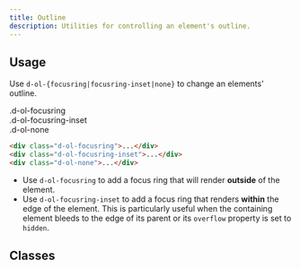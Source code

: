 ```yaml
---
title: Outline
description: Utilities for controlling an element's outline.
---
```


## Usage

Use `d-ol-{focusring|focusring-inset|none}` to change an elements' outline.

<code-well-header class="d-fl-col5 d-g8 d-fw-wrap d-p24 d-bgc-bold d-w100p d-hmn102" custom>
  <div class="d-fl-center d-p16 d-bgc-primary d-code--sm d-ol-focusring">
    .d-ol-focusring
  </div>
  <div class="d-fl-center d-p16 d-bgc-primary d-code--sm d-ol-focusring-inset">
    .d-ol-focusring-inset
  </div>
  <div class="d-fl-center d-p16 d-bgc-primary d-code--sm d-ol-none">
    .d-ol-none
  </div>
</code-well-header>

```html
<div class="d-ol-focusring">...</div>
<div class="d-ol-focusring-inset">...</div>
<div class="d-ol-none">...</div>
```

* Use `d-ol-focusring` to add a focus ring that will render **outside** of the element.
* Use `d-ol-focusring-inset` to add a focus ring that renders **within** the edge of the element. This is particularly useful when the containing element bleeds to the edge of its parent or its `overflow` property is set to `hidden`.

<script setup>
  import { outline } from '@data/interactivity.json';
</script>

## Classes

<utility-class-table>
  <template #content>
    <tbody>
      <tr v-for="{ class: className, output } in outline">
        <th scope="row" class="d-code--sm d-fc-purple-400">.{{ className }}</th>
        <td class="d-code--sm">{{ output }}</td>
      </tr>
    </tbody>
  </template>
</utility-class-table>
